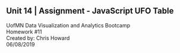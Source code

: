 <h2> Unit 14 | Assignment - JavaScript UFO Table </h2>

UofMN Data Visualization and Analytics Bootcamp </br>
Homework #11 </br>
Created by: Chris Howard </br>
06/08/2019 </br>
